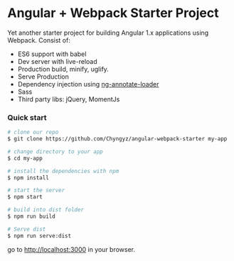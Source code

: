 # Angular + Webpack Starter Project

Yet another starter project for building Angular 1.x applications using Webpack. Consist of:

* ES6 support with babel
* Dev server with live-reload
* Production build, minify, uglify.
* Serve Production
* Dependency injection using [ng-annotate-loader](https://github.com/huston007/ng-annotate-loader)
* Sass
* Third party libs: jQuery, MomentJs


### Quick start

```bash
# clone our repo
$ git clone https://github.com/Chyngyz/angular-webpack-starter my-app

# change directory to your app
$ cd my-app

# install the dependencies with npm
$ npm install

# start the server
$ npm start

# build into dist folder
$ npm run build

# Serve dist
$ npm run serve:dist
```

go to [http://localhost:3000](http://localhost:3000) in your browser.
